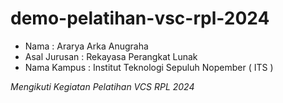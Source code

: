 # demo-pelatihan-vsc-rpl-2024

- Nama : Ararya Arka Anugraha
- Asal Jurusan : Rekayasa Perangkat Lunak
- Nama Kampus : Institut Teknologi Sepuluh Nopember ( ITS )

_Mengikuti Kegiatan Pelatihan VCS RPL 2024_
